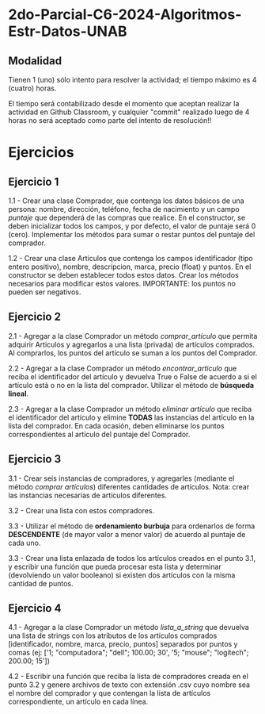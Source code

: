 # 2do-Parcial-C6-2024-Algoritmos-Estr-Datos-UNAB

## Modalidad

Tienen 1 (uno) sólo intento para resolver la actividad; el tiempo máximo es 4 (cuatro) horas.

El tiempo será contabilizado desde el momento que aceptan realizar la actividad en Github Classroom, y cualquier "commit" realizado luego de 4 horas no será aceptado como parte del intento de resolución!!

# Ejercicios

## Ejercicio 1

1.1 - Crear una clase Comprador, que contenga los datos básicos de una persona: nombre, dirección, teléfono, fecha de nacimiento y un campo *puntaje* que dependerá de las compras que realice. En el constructor, se deben inicializar todos los campos, y por defecto, el valor de puntaje será 0 (cero). Implementar los métodos para sumar o restar puntos del puntaje del comprador.

1.2 - Crear una clase Articulos que contenga los campos identificador (tipo entero positivo), nombre, descripcion, marca, precio (float) y puntos. En el constructor se deben establecer todos estos datos. Crear los métodos necesarios para modificar estos valores. IMPORTANTE: los puntos no pueden ser negativos.

## Ejercicio 2

2.1 - Agregar a la clase Comprador un método *comprar_artículo* que permita adquirir Articulos y agregarlos a una lista (privada) de artículos comprados. Al comprarlos, los puntos del artículo se suman a los puntos del Comprador. 

2.2 - Agregar a la clase Comprador un método *encontrar_articulo* que reciba el identificador del artículo y devuelva True o False de acuerdo a si el artículo está o no en la lista del comprador. Utilizar el método de **búsqueda lineal**.

2.3 - Agregar a la clase Comprador un método *eliminar artículo* que reciba el identificador del artículo y elimine **TODAS** las instancias del artículo en la lista del comprador. En cada ocasión, deben eliminarse los puntos correspondientes al artículo del puntaje del Comprador.

## Ejercicio 3

3.1 - Crear seis instancias de compradores, y agregarles (mediante el método *comprar artículos*) diferentes cantidades de artículos. Nota: crear las instancias necesarias de artículos diferentes.

3.2 - Crear una lista con estos compradores.

3.3 - Utilizar el método de **ordenamiento burbuja** para ordenarlos de forma **DESCENDENTE** (de mayor valor a menor valor) de acuerdo al puntaje de cada uno.

3.3 - Crear una lista enlazada de todos los artículos creados en el punto 3.1, y escribir una función que pueda procesar esta lista y determinar (devolviendo un valor booleano) si existen dos artículos con la misma cantidad de puntos.

## Ejercicio 4

4.1 - Agregar a la clase Comprador un método *lista_a_string* que devuelva una lista de strings con los atributos de los artículos comprados [identificador, nombre, marca, precio, puntos] separados por puntos y comas (ej: ['1; "computadora"; "dell"; 100.00; 30', '5; "mouse"; "logitech"; 200.00; 15'])

4.2 - Escribir una función que reciba la lista de compradores creada en el punto 3.2 y genere archivos de texto con extensión .csv cuyo nombre sea el nombre del comprador y que contengan la lista de artículos correspondiente, un artículo en cada línea.
